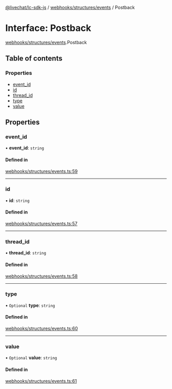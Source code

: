 [@livechat/lc-sdk-js](../README.md) / [webhooks/structures/events](../modules/webhooks_structures_events.md) / Postback

# Interface: Postback

[webhooks/structures/events](../modules/webhooks_structures_events.md).Postback

## Table of contents

### Properties

- [event\_id](webhooks_structures_events.Postback.md#event_id)
- [id](webhooks_structures_events.Postback.md#id)
- [thread\_id](webhooks_structures_events.Postback.md#thread_id)
- [type](webhooks_structures_events.Postback.md#type)
- [value](webhooks_structures_events.Postback.md#value)

## Properties

### event\_id

• **event\_id**: `string`

#### Defined in

[webhooks/structures/events.ts:59](https://github.com/livechat/lc-sdk-js/blob/5f5afdd/src/webhooks/structures/events.ts#L59)

___

### id

• **id**: `string`

#### Defined in

[webhooks/structures/events.ts:57](https://github.com/livechat/lc-sdk-js/blob/5f5afdd/src/webhooks/structures/events.ts#L57)

___

### thread\_id

• **thread\_id**: `string`

#### Defined in

[webhooks/structures/events.ts:58](https://github.com/livechat/lc-sdk-js/blob/5f5afdd/src/webhooks/structures/events.ts#L58)

___

### type

• `Optional` **type**: `string`

#### Defined in

[webhooks/structures/events.ts:60](https://github.com/livechat/lc-sdk-js/blob/5f5afdd/src/webhooks/structures/events.ts#L60)

___

### value

• `Optional` **value**: `string`

#### Defined in

[webhooks/structures/events.ts:61](https://github.com/livechat/lc-sdk-js/blob/5f5afdd/src/webhooks/structures/events.ts#L61)
